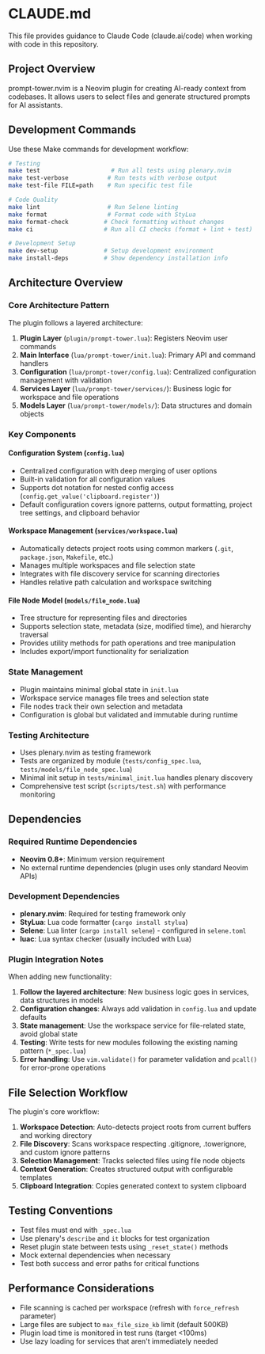 # CLAUDE.md

This file provides guidance to Claude Code (claude.ai/code) when working with code in this repository.

## Project Overview

prompt-tower.nvim is a Neovim plugin for creating AI-ready context from codebases. It allows users to select files and generate structured prompts for AI assistants.

## Development Commands

Use these Make commands for development workflow:

```bash
# Testing
make test                    # Run all tests using plenary.nvim
make test-verbose           # Run tests with verbose output
make test-file FILE=path    # Run specific test file

# Code Quality
make lint                   # Run Selene linting
make format                 # Format code with StyLua
make format-check          # Check formatting without changes
make ci                    # Run all CI checks (format + lint + test)

# Development Setup
make dev-setup             # Setup development environment
make install-deps          # Show dependency installation info
```

## Architecture Overview

### Core Architecture Pattern

The plugin follows a layered architecture:

1. **Plugin Layer** (`plugin/prompt-tower.lua`): Registers Neovim user commands
2. **Main Interface** (`lua/prompt-tower/init.lua`): Primary API and command handlers
3. **Configuration** (`lua/prompt-tower/config.lua`): Centralized configuration management with validation
4. **Services Layer** (`lua/prompt-tower/services/`): Business logic for workspace and file operations
5. **Models Layer** (`lua/prompt-tower/models/`): Data structures and domain objects

### Key Components

#### Configuration System (`config.lua`)
- Centralized configuration with deep merging of user options
- Built-in validation for all configuration values
- Supports dot notation for nested config access (`config.get_value('clipboard.register')`)
- Default configuration covers ignore patterns, output formatting, project tree settings, and clipboard behavior

#### Workspace Management (`services/workspace.lua`)
- Automatically detects project roots using common markers (`.git`, `package.json`, `Makefile`, etc.)
- Manages multiple workspaces and file selection state
- Integrates with file discovery service for scanning directories
- Handles relative path calculation and workspace switching

#### File Node Model (`models/file_node.lua`)
- Tree structure for representing files and directories
- Supports selection state, metadata (size, modified time), and hierarchy traversal
- Provides utility methods for path operations and tree manipulation
- Includes export/import functionality for serialization

### State Management

- Plugin maintains minimal global state in `init.lua`
- Workspace service manages file trees and selection state
- File nodes track their own selection and metadata
- Configuration is global but validated and immutable during runtime

### Testing Architecture

- Uses plenary.nvim as testing framework
- Tests are organized by module (`tests/config_spec.lua`, `tests/models/file_node_spec.lua`)
- Minimal init setup in `tests/minimal_init.lua` handles plenary discovery
- Comprehensive test script (`scripts/test.sh`) with performance monitoring

## Dependencies

### Required Runtime Dependencies
- **Neovim 0.8+**: Minimum version requirement
- No external runtime dependencies (plugin uses only standard Neovim APIs)

### Development Dependencies
- **plenary.nvim**: Required for testing framework only
- **StyLua**: Lua code formatter (`cargo install stylua`)
- **Selene**: Lua linter (`cargo install selene`) - configured in `selene.toml`
- **luac**: Lua syntax checker (usually included with Lua)

### Plugin Integration Notes

When adding new functionality:

1. **Follow the layered architecture**: New business logic goes in services, data structures in models
2. **Configuration changes**: Always add validation in `config.lua` and update defaults
3. **State management**: Use the workspace service for file-related state, avoid global state
4. **Testing**: Write tests for new modules following the existing naming pattern (`*_spec.lua`)
5. **Error handling**: Use `vim.validate()` for parameter validation and `pcall()` for error-prone operations

## File Selection Workflow

The plugin's core workflow:
1. **Workspace Detection**: Auto-detects project roots from current buffers and working directory
2. **File Discovery**: Scans workspace respecting .gitignore, .towerignore, and custom ignore patterns
3. **Selection Management**: Tracks selected files using file node objects
4. **Context Generation**: Creates structured output with configurable templates
5. **Clipboard Integration**: Copies generated context to system clipboard

## Testing Conventions

- Test files must end with `_spec.lua`
- Use plenary's `describe` and `it` blocks for test organization
- Reset plugin state between tests using `_reset_state()` methods
- Mock external dependencies when necessary
- Test both success and error paths for critical functions

## Performance Considerations

- File scanning is cached per workspace (refresh with `force_refresh` parameter)
- Large files are subject to `max_file_size_kb` limit (default 500KB)
- Plugin load time is monitored in test runs (target <100ms)
- Use lazy loading for services that aren't immediately needed
